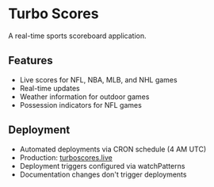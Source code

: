 # Turbo Scores

A real-time sports scoreboard application.

## Features
- Live scores for NFL, NBA, MLB, and NHL games
- Real-time updates
- Weather information for outdoor games
- Possession indicators for NFL games

## Deployment
- Automated deployments via CRON schedule (4 AM UTC)
- Production: [turboscores.live](https://turboscores.live)
- Deployment triggers configured via watchPatterns
- Documentation changes don't trigger deployments

<!-- Third test push for CRON deployment --> 